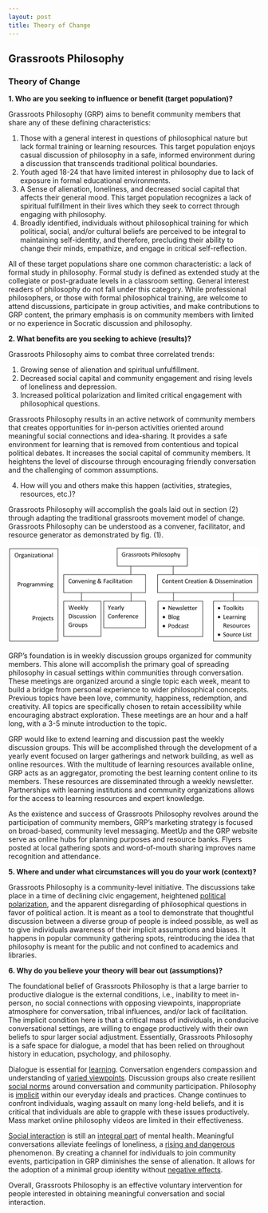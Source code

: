 ```yaml
---
layout: post
title: Theory of Change
---
```

## Grassroots Philosophy 
### Theory of Change <!--excerpt-->

**1.	Who are you seeking to influence or benefit (target population)?**

Grassroots Philosophy (GRP) aims to benefit community members that share any of these defining characteristics:

1.	Those with a general interest in questions of philosophical nature but lack formal training or learning resources. This target population enjoys casual discussion of philosophy in a safe, informed environment during a discussion that transcends traditional political boundaries.
2.	Youth aged 18-24 that have limited interest in philosophy due to lack of exposure in formal educational environments. 
3.	A Sense of alienation, loneliness, and decreased social capital that affects their general mood. This target population recognizes a lack of spiritual fulfillment in their lives which they seek to correct through engaging with philosophy. 
4.	Broadly identified, individuals without philosophical training for which political, social, and/or cultural beliefs are perceived to be integral to maintaining self-identity, and therefore, precluding their ability to change their minds, empathize, and engage in critical self-reflection.

All of these target populations share one common characteristic: a lack of formal study in philosophy. Formal study is defined as extended study at the collegiate or post-graduate levels in a classroom setting. General interest readers of philosophy do not fall under this category. While professional philosophers, or those with formal philosophical training, are welcome to attend discussions, participate in group activities, and make contributions to GRP content, the primary emphasis is on community members with limited or no experience in Socratic discussion and philosophy.

**2.	What benefits are you seeking to achieve (results)?**

Grassroots Philosophy aims to combat three correlated trends:

1)	Growing sense of alienation and spiritual unfulfillment.
2)	Decreased social capital and community engagement and rising levels of loneliness and depression.
3)	Increased political polarization and limited critical engagement with philosophical questions.

Grassroots Philosophy results in an active network of community members that creates opportunities for in-person activities oriented around meaningful social connections and idea-sharing. It provides a safe environment for learning that is removed from contentious and topical political debates. It increases the social capital of community members. It heightens the level of discourse through encouraging friendly conversation and the challenging of common assumptions.

4. How will you and others make this happen (activities, strategies, resources, etc.)?

Grassroots Philosophy will accomplish the goals laid out in section (2) through adapting the traditional grassroots movement model of change. Grassroots Philosophy can be understood as a convener, facilitator, and resource generator as demonstrated by fig. (1).

<div style="text-align: center">
<img src="/images/grp toc.png" alt="GRP Organizational Chart">
</div>

GRP’s foundation is in weekly discussion groups organized for community members. This alone will accomplish the primary goal of spreading philosophy in casual settings within communities through conversation. These meetings are organized around a single topic each week, meant to build a bridge from personal experience to wider philosophical concepts. Previous topics have been love, community, happiness, redemption, and creativity. All topics are specifically chosen to retain accessibility while encouraging abstract exploration. These meetings are an hour and a half long, with a 3-5 minute introduction to the topic. 

GRP would like to extend learning and discussion past the weekly discussion groups. This will be accomplished through the development of a yearly event focused on larger gatherings and network building, as well as online resources. With the multitude of learning resources available online, GRP acts as an aggregator, promoting the best learning content online to its members. These resources are disseminated through a weekly newsletter. Partnerships with learning institutions and community organizations allows for the access to learning resources and expert knowledge. 

As the existence and success of Grassroots Philosophy revolves around the participation of community members, GRP’s marketing strategy is focused on broad-based, community level messaging. MeetUp and the GRP website serve as online hubs for planning purposes and resource banks. Flyers posted at local gathering spots and word-of-mouth sharing improves name recognition and attendance. 

**5. Where and under what circumstances will you do your work (context)?**

Grassroots Philosophy is a community-level initiative. The discussions take place in a time of declining civic engagement, heightened [political polarization](http://www.pewresearch.org/fact-tank/2014/06/12/7-things-to-know-about-polarization-in-america/), and the apparent disregarding of philosophical questions in favor of political action. It is meant as a tool to demonstrate that thoughtful discussion between a diverse group of people is indeed possible, as well as to give individuals awareness of their implicit assumptions and biases. It happens in popular community gathering spots, reintroducing the idea that philosophy is meant for the public and not confined to academics and libraries.

**6. Why do you believe your theory will bear out (assumptions)?**

The foundational belief of Grassroots Philosophy is that a large barrier to productive dialogue is the external conditions, i.e., inability to meet in-person, no social connections with opposing viewpoints, inappropriate atmosphere for conversation, tribal influences, and/or lack of facilitation. The implicit condition here is that a critical mass of individuals, in conducive conversational settings, are willing to engage productively with their own beliefs to spur larger social adjustment.  Essentially, Grassroots Philosophy is a safe space for dialogue, a model that has been relied on throughout history in education, psychology, and philosophy. 

Dialogue is essential for [learning](https://www.washingtonpost.com/news/answer-sheet/wp/2016/02/03/why-kids-now-more-than-ever-need-to-learn-philosophy-yes-philosophy/?utm_term=.0045cc81ccf8). Conversation engenders compassion and understanding of [varied viewpoints]( https://www.ojs.unisa.edu.au/index.php/jps/article/view/988). Discussion groups also create resilient [social norms](https://plato.stanford.edu/entries/social-norms/) around conversation and community participation. Philosophy is [implicit](https://books.google.com/books?hl=en&lr=&id=_KdrTfTxqvgC&oi=fnd&pg=PP11&dq=public+philosophy&ots=jIs-VWlpSE&sig=PLUCtEWjiVHwB-7HjjtiaBePF7Y#v=onepage&q=public%20philosophy&f=false) within our everyday ideals and practices. Change continues to confront individuals, waging assault on many long-held beliefs, and it is critical that individuals are able to grapple with these issues productively. Mass market online philosophy videos are limited in their effectiveness. 

[Social interaction](https://www.psychologytoday.com/us/blog/evil-deeds/201402/lets-talk-about-loneliness-alienation-in-linked-age) is still an [integral part](https://www.nytimes.com/2017/06/12/well/live/having-friends-is-good-for-you.html) of mental health. Meaningful conversations alleviate feelings of loneliness, a [rising and dangerous](https://www.theguardian.com/commentisfree/2014/feb/17/loneliness-report-bigger-killer-obesity-lonely-people) phenomenon. By creating a channel for individuals to join community events, participation in GRP diminishes the sense of alienation. It allows for the adoption of a minimal group identity without [negative effects](https://www.psychologytoday.com/us/blog/is-america/201803/group-dienamics-the-perils-identity-politics).

Overall, Grassroots Philosophy is an effective voluntary intervention for people interested in obtaining meaningful conversation and social interaction.

